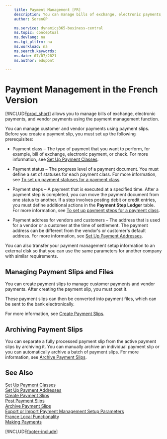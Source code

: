 ```yaml
---
    title: Payment Management [FR]
    description: You can manage bills of exchange, electronic payments, and vendor payments using the payment management function in the French version of Business Central.
    author: SorenGP

    ms.service: dynamics365-business-central
    ms.topic: conceptual
    ms.devlang: na
    ms.tgt_pltfrm: na
    ms.workload: na
    ms.search.keywords:
    ms.date: 07/07/2021
    ms.author: edupont

---
```

# Payment Management in the French Version

[!INCLUDE[prod_short](../../includes/prod_short.md)] allows you to manage bills of exchange, electronic payments, and vendor payments using the payment management function.  

You can manage customer and vendor payments using payment slips. Before you create a payment slip, you must set up the following prerequisites:  

- Payment class – The type of payment that you want to perform, for example, bill of exchange, electronic payment, or check. For more information, see [Set Up Payment Classes](how-to-set-up-payment-classes.md).  

- Payment status – The progress level of a payment document. You must define a set of statuses for each payment class. For more information, see [To set up payment statuses for a payment class](how-to-set-up-payment-classes.md#to-set-up-payment-statuses-for-a-payment-class).  

- Payment steps – A payment that is executed at a specified time. After a payment step is completed, you can move the payment document from one status to another. If a step involves posting debit or credit entries, you must define additional actions in the **Payment Step Ledger** table. For more information, see [To set up payment steps for a payment class](how-to-set-up-payment-classes.md#to-set-up-payment-steps-for-a-payment-class).  

- Payment address for vendors and customers – The address that is used for a vendor or a customer at the time of settlement. The payment address can be different from the vendor's or customer's default address. For more information, see [Set Up Payment Addresses](how-to-set-up-payment-addresses.md).  

You can also transfer your payment management setup information to an external disk so that you can use the same parameters for another company with similar requirements.  

## Managing Payment Slips and Files

You can create payment slips to manage customer payments and vendor payments. After creating the payment slip, you must post it.  

These payment slips can then be converted into payment files, which can be sent to the bank electronically.  

For more information, see [Create Payment Slips](how-to-create-payment-slips.md).  

## Archiving Payment Slips

You can separate a fully processed payment slip from the active payment slips by archiving it. You can manually archive an individual payment slip or you can automatically archive a batch of payment slips. For more information, see [Archive Payment Slips](how-to-archive-payment-slips.md).  

## See Also

[Set Up Payment Classes](how-to-set-up-payment-classes.md)  
[Set Up Payment Addresses](how-to-set-up-payment-addresses.md)  
[Create Payment Slips](how-to-create-payment-slips.md)  
[Post Payment Slips](how-to-post-payment-slips.md)  
[Archive Payment Slips](how-to-archive-payment-slips.md)  
[Export or Import Payment Management Setup Parameters](how-to-export-or-import-payment-management-setup-parameters.md)  
[France Local Functionality](france-local-functionality.md)  
[Making Payments](../../payables-make-payments.md)  


[!INCLUDE[footer-include](../../includes/footer-banner.md)]
